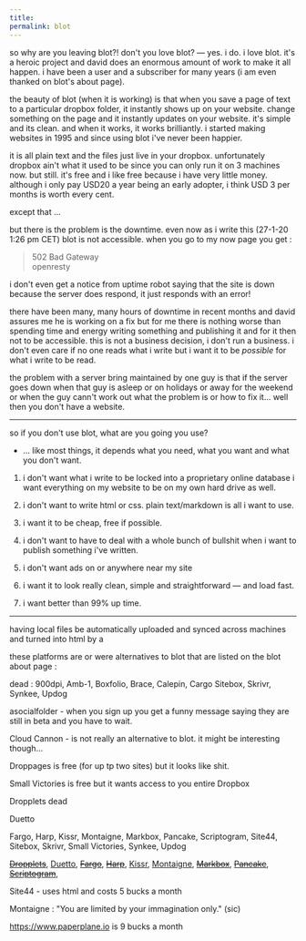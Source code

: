 ```yaml
---
title:
permalink: blot
---
```


so why are you leaving blot?! don't you love blot?
— yes. i do. i love blot. it's a heroic project and david does an enormous amount of work to make it all happen. i have been a user and a subscriber for many years (i am even thanked on blot's about page).

the beauty of blot (when it is working) is that when you save a page of text to a particular dropbox folder, it instantly shows up on your website. change something on the page and it instantly updates on your website. it's simple and its clean. and when it works, it works brilliantly. i started making websites in 1995 and since using blot i've never been happier. 

it is all plain text and the files just live in your dropbox. unfortunately dropbox ain't what it used to be since you can only run it on 3 machines now. but still. it's free and i like free because i have very little money. although i only pay USD20 a year being an early adopter, i think USD 3 per months is worth every cent.

except that ...

but there is the problem is the downtime. even now as i write this (27-1-20 1:26 pm CET) blot is not accessible. when you go to my now page you get :

> 502 Bad Gateway  
> openresty 

i don't even get a notice from uptime robot saying that the site is down because the server does respond, it just responds with an error!

there have been many, many hours of downtime in recent months and david assures me he is working on a fix but for me there is nothing worse than spending time and energy writing something and publishing it and for it then not to be accessible. this is not a business decision, i don't run a business. i don't even care if no one reads what i write but i want it to be _possible_ for what i write to be read.

the problem with a server bring maintained by one guy is that if the server goes down when that guy is asleep or on holidays or away for the weekend or when the guy cann't work out what the problem is or how to fix it... well then you don't have a website.	

----------------------


so if you don't use blot, what are you going you use?
- ... like most things, it depends what you need, what you want and what you don't want.

1. i don't want what i write to be locked into a proprietary online database i want everything on my website to be on my own hard drive as well.

2. i don't want to write html or css. plain text/markdown is all i want to use.

3. i want it to be cheap, free if possible.

4. i don't want to have to deal with a whole bunch of bullshit when i want to publish something i've written.

5. i don't want ads on or anywhere near my site

6. i want it to look really clean, simple and straightforward — and load fast.

7. i want better than 99% up time.

----------------------

having local files be automatically uploaded and synced across machines and turned into html by a  

these platforms are or were alternatives to blot that are listed on the blot about page :

dead : 900dpi, Amb-1, Boxfolio, Brace, Calepin, Cargo
Sitebox, Skrivr, Synkee, Updog

asocialfolder - when you sign up you get a funny message saying they are still in beta and you have to wait.

Cloud Cannon - is not really an alternative to blot. it might be interesting though...

Droppages is free (for up tp two sites) but it looks like shit.

Small Victories is free but it wants access to you entire Dropbox


Dropplets dead 

Duetto

Fargo, Harp, Kissr, Montaigne, Markbox, Pancake, Scriptogram, Site44, Sitebox, Skrivr, Small Victories, Synkee, Updog


 <strike>[Dropplets](http://dropplets.com/)</strike>, [Duetto](http://duet.to/), <strike>[Fargo](http://fargo.io/)</strike>, <strike>[Harp](https://www.harp.io/)</strike>, [Kissr](https://www.kissr.com/), [Montaigne](https://montaigne.io/), <strike>[Markbox](http://markbox.io/)</strike>, <strike>[Pancake](https://www.pancake.io/)</strike>, <strike>[Scriptogram](http://scriptogr.am/)</strike>, 

Site44 - uses html and costs 5 bucks a month



Montaigne : "You are limited by your immagination only." (sic)


https://www.paperplane.io is 9 bucks a month

